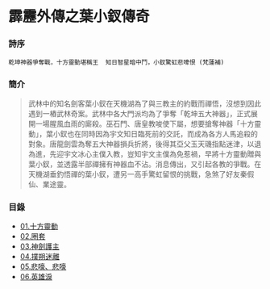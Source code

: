 # 霹靂外傳之葉小釵傳奇


### 詩序
 ` 乾坤神器爭奪戰，十方靈動堪稱王  知日智星暗中鬥，小釵驚虹悲嚎恨 (梵蓮補)  `

### 簡介
>  武林中的知名劍客葉小釵在天機湖為了與三教主的約戰而禪悟，沒想到因此遇到一樁武林奇案。武林中各大門派均為了爭奪「乾坤五大神器」，正式展開一場腥風血雨的廝殺。巫石門、唐皇教唆使下屬，想要搶奪神器「十方靈動」，葉小釵也在同時因為宇文知日臨死前的交託，而成為各方人馬追殺的對象。唐龍劍雲為奪五大神器損兵折將，後得其亞父玉天璣指點迷津，以退為進，先迎宇文冰心主僕入教，豈知宇文主僕為免惹禍，早將十方靈動贈與葉小釵，並透露半部禪擁有神器血不沾。消息傳出，又引起各教的爭戰。在天機湖垂釣悟禪的葉小釵，遭另一高手驚虹留恨的挑戰，急煞了好友秦假仙、業途靈。

### 目錄
- [01.十方靈動](https://pilicreateworld.tw-blog.com/PILI/PILI20/01.HTM)
- [02.圈套](https://pilicreateworld.tw-blog.com/PILI/PILI20/02.HTM)
- [03.神劍護主](https://pilicreateworld.tw-blog.com/PILI/PILI20/03.HTM)
- [04.撲朔迷離](https://pilicreateworld.tw-blog.com/PILI/PILI20/04.HTM)
- [05.悲嚎、悲嚎](https://pilicreateworld.tw-blog.com/PILI/PILI20/05.HTM)
- [06.英雄淚](https://pilicreateworld.tw-blog.com/PILI/PILI20/06.HTM)